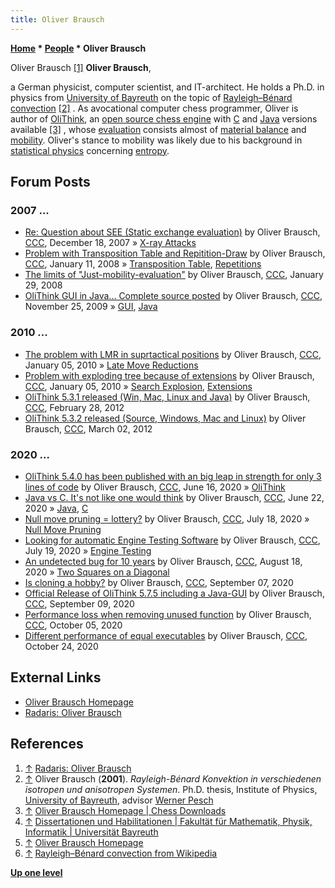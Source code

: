 ```yaml
---
title: Oliver Brausch
---
```

**[Home](Home "Home") \* [People](People "People") \* Oliver Brausch**



 [](http://radaris.de/p/Oliver/Brausch/) Oliver Brausch <a id="cite-note-1" href="#cite-ref-1">[1]</a> 
**Oliver Brausch**,  

a German physicist, computer scientist, and IT-architect. He holds a Ph.D. in physics from [University of Bayreuth](https://en.wikipedia.org/wiki/University_of_Bayreuth) on the topic of [Rayleigh–Bénard convection](https://en.wikipedia.org/wiki/Rayleigh%E2%80%93B%C3%A9nard_convection) <a id="cite-note-2" href="#cite-ref-2">[2]</a> . As avocational computer chess programmer, Oliver is author of [OliThink](OliThink "OliThink"), an [open source chess engine](Category:Open_Source "Category:Open Source") with [C](C "C") and [Java](Java "Java") versions available <a id="cite-note-3" href="#cite-ref-3">[3]</a> , whose [evaluation](Evaluation "Evaluation") consists almost of [material balance](Material "Material") and [mobility](Mobility "Mobility"). 
Oliver's stance to mobility was likely due to his background in [statistical physics](https://en.wikipedia.org/wiki/Statistical_physics) concerning [entropy](Papa#Entropy "Papa").



## Forum Posts


### 2007 ...


* [Re: Question about SEE (Static exchange evaluation)](http://www.talkchess.com/forum/viewtopic.php?topic_view=threads&p=166649&t=18750) by Oliver Brausch, [CCC](CCC "CCC"), December 18, 2007 » [X-ray Attacks](X-ray_Attacks_(Bitboards) "X-ray Attacks (Bitboards)")
* [Problem with Transposition Table and Repitition-Draw](http://www.talkchess.com/forum/viewtopic.php?t=18854) by Oliver Brausch, [CCC](CCC "CCC"), January 11, 2008 » [Transposition Table](Transposition_Table "Transposition Table"), [Repetitions](Repetitions "Repetitions")
* [The limits of "Just-mobility-evaluation"](http://www.talkchess.com/forum/viewtopic.php?t=19273) by Oliver Brausch, [CCC](CCC "CCC"), January 29, 2008
* [OliThink GUI in Java... Complete source posted](http://www.talkchess.com/forum/viewtopic.php?t=30793) by Oliver Brausch, [CCC](CCC "CCC"), November 25, 2009 » [GUI](GUI "GUI"), [Java](Java "Java")


### 2010 ...


* [The problem with LMR in suprtactical positions](http://www.talkchess.com/forum/viewtopic.php?t=31494) by Oliver Brausch, [CCC](CCC "CCC"), January 05, 2010 » [Late Move Reductions](Late_Move_Reductions "Late Move Reductions")
* [Problem with exploding tree because of extensions](http://www.talkchess.com/forum/viewtopic.php?t=31505) by Oliver Brausch, [CCC](CCC "CCC"), January 05, 2010 » [Search Explosion](Search_Explosion "Search Explosion"), [Extensions](Extensions "Extensions")
* [OliThink 5.3.1 released (Win, Mac, Linux and Java)](http://www.talkchess.com/forum/viewtopic.php?t=42664) by Oliver Brausch, [CCC](CCC "CCC"), February 28, 2012
* [OliThink 5.3.2 released (Source, Windows, Mac and Linux)](http://www.talkchess.com/forum/viewtopic.php?t=42714) by Oliver Brausch, [CCC](CCC "CCC"), March 02, 2012


### 2020 ...


* [OliThink 5.4.0 has been published with an big leap in strength for only 3 lines of code](http://www.talkchess.com/forum3/viewtopic.php?f=7&t=74203) by Oliver Brausch, [CCC](CCC "CCC"), June 16, 2020 » [OliThink](OliThink "OliThink")
* [Java vs C. It's not like one would think](http://www.talkchess.com/forum3/viewtopic.php?f=7&t=74256) by Oliver Brausch, [CCC](CCC "CCC"), June 22, 2020 » [Java](Java "Java"), [C](C "C")
* [Null move pruning = lottery?](http://www.talkchess.com/forum3/viewtopic.php?f=7&t=74498) by Oliver Brausch, [CCC](CCC "CCC"), July 18, 2020 » [Null Move Pruning](Null_Move_Pruning "Null Move Pruning")
* [Looking for automatic Engine Testing Software](http://www.talkchess.com/forum3/viewtopic.php?f=7&t=74503) by Oliver Brausch, [CCC](CCC "CCC"), July 19, 2020 » [Engine Testing](Engine_Testing "Engine Testing")
* [An undetected bug for 10 years](http://www.talkchess.com/forum3/viewtopic.php?f=7&t=74821) by Oliver Brausch, [CCC](CCC "CCC"), August 18, 2020 » [Two Squares on a Diagonal](Diagonals#TwoSquares "Diagonals")
* [Is cloning a hobby?](http://www.talkchess.com/forum3/viewtopic.php?f=7&t=75040) by Oliver Brausch, [CCC](CCC "CCC"), September 07, 2020
* [Official Release of OliThink 5.7.5 including a Java-GUI](http://www.talkchess.com/forum3/viewtopic.php?f=2&t=75060) by Oliver Brausch, [CCC](CCC "CCC"), September 09, 2020
* [Performance loss when removing unused function](http://www.talkchess.com/forum3/viewtopic.php?f=7&t=75308) by Oliver Brausch, [CCC](CCC "CCC"), October 05, 2020
* [Different performance of equal executables](http://www.talkchess.com/forum3/viewtopic.php?f=7&t=75525) by Oliver Brausch, [CCC](CCC "CCC"), October 24, 2020


## External Links


* [Oliver Brausch Homepage](http://brausch.org/home/)
* [Radaris: Oliver Brausch](http://radaris.de/p/Oliver/Brausch/)


## References


1. <a id="cite-ref-1" href="#cite-note-1">↑</a> [Radaris: Oliver Brausch](http://radaris.de/p/Oliver/Brausch/)
2. <a id="cite-ref-2" href="#cite-note-2">↑</a> Oliver Brausch (**2001**). *Rayleigh-Bénard Konvektion in verschiedenen isotropen und anisotropen Systemen*. Ph.D. thesis, Institute of Physics, [University of Bayreuth](https://en.wikipedia.org/wiki/University_of_Bayreuth), advisor [Werner Pesch](http://www.pesch.physik.uni-bayreuth.de/de/index.html)
3. <a id="cite-ref-3" href="#cite-note-3">↑</a> [Oliver Brausch Homepage | Chess Downloads](http://brausch.org/home/chess/index.html)
4. <a id="cite-ref-4" href="#cite-note-4">↑</a> [Dissertationen und Habilitationen | Fakultät für Mathematik, Physik, Informatik | Universität Bayreuth](http://www.fakultaet1.uni-bayreuth.de/de/research/01_dissertationen_und_habilitationen/)
5. <a id="cite-ref-5" href="#cite-note-5">↑</a> [Oliver Brausch Homepage](http://brausch.org/home/)
6. <a id="cite-ref-6" href="#cite-note-6">↑</a> [Rayleigh–Bénard convection from Wikipedia](https://en.wikipedia.org/wiki/Rayleigh%E2%80%93B%C3%A9nard_convection)

**[Up one level](People "People")**







 
